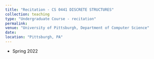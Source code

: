 ```yaml
---
title: "Recitation - CS 0441 DISCRETE STRUCTURES"
collection: teaching
type: "Undergraduate Course - recitation"
permalink: 
venue: "University of Pittsburgh, Department of Computer Science"
date: 
location: "Pittsburgh, PA"
---
```

* Spring 2022
